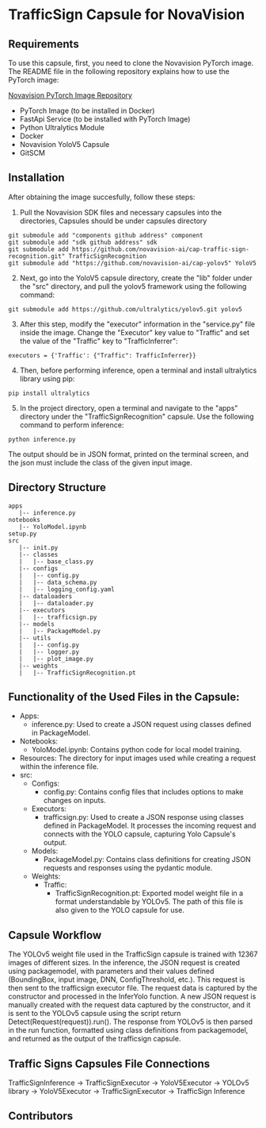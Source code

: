 # TrafficSign Capsule for NovaVision

## Requirements

To use this capsule, first, you need to clone the Novavision PyTorch image. The README file in the following repository explains how to use the PyTorch image:

[Novavision PyTorch Image Repository](https://github.com/novavision-ai/image-pytorch)

- PyTorch Image (to be installed in Docker)
- FastApi Service (to be installed with PyTorch Image)
- Python Ultralytics Module
- Docker
- Novavision YoloV5 Capsule
- GitSCM

## Installation

After obtaining the image succesfully, follow these steps:

1. Pull the Novavision SDK files and necessary capsules into the directories, Capsules should be under capsules directory

```
git submodule add "components github address" component
git submodule add "sdk github address" sdk
git submodule add https://github.com/novavision-ai/cap-traffic-sign-recognition.git" TrafficSignRecognition
git submodule add "https://github.com/novavision-ai/cap-yolov5" YoloV5
```

2. Next, go into the YoloV5 capsule directory, create the "lib" folder under the "src" directory, and pull the yolov5 framework using the following command:
```
git submodule add https://github.com/ultralytics/yolov5.git yolov5
```

3. After this step, modify the "executor" information in the "service.py" file inside the image. Change the "Executor" key value to "Traffic" and set the value of the "Traffic" key to "TrafficInferrer":
```
executors = {'Traffic': {"Traffic": TrafficInferrer}}
```

4. Then, before performing inference, open a terminal and install ultralytics library using pip:
```
pip install ultralytics
```

5. In the project directory, open a terminal and navigate to the "apps" directory under the "TrafficSignRecognition" capsule. Use the following command to perform inference:
```
python inference.py
```

The output should be in JSON format, printed on the terminal screen, and the json must include the class of the given input image.

## Directory Structure
```
apps
   |-- inference.py
notebooks
   |-- YoloModel.ipynb
setup.py
src
   |-- init.py
   |-- classes
   |   |-- base_class.py
   |-- configs
   |   |-- config.py
   |   |-- data_schema.py
   |   |-- logging_config.yaml
   |-- dataloaders
   |   |-- dataloader.py
   |-- executors
   |   |-- trafficsign.py
   |-- models
   |   |-- PackageModel.py
   |-- utils
   |   |-- config.py
   |   |-- logger.py
   |   |-- plot_image.py
   |-- weights
   |   |-- TrafficSignRecognition.pt
```

## Functionality of the Used Files in the Capsule:

* Apps:
  * inference.py: Used to create a JSON request using classes defined in PackageModel.
* Notebooks:
  * YoloModel.ipynb: Contains python code for local model training.
* Resources: The directory for input images used while creating a request within the inference file.
* src:
  * Configs:
    * config.py: Contains config files that includes options to make changes on inputs.
  * Executors:
    * trafficsign.py: Used to create a JSON response using classes defined in PackageModel. It processes the incoming request and connects with the YOLO capsule, capturing Yolo Capsule's output.
  * Models:
    * PackageModel.py: Contains class definitions for creating JSON requests and responses using the pydantic module.
  * Weights:
    * Traffic:
      * TrafficSignRecognition.pt: Exported model weight file in a format understandable by YOLOv5. The path of this file is also given to the YOLO capsule for use.

## Capsule Workflow

The YOLOv5 weight file used in the TrafficSign capsule is trained with 12367 images of different sizes.
In the inference, the JSON request is created using packagemodel, with parameters and their values defined (BoundingBox, input image, DNN, ConfigThreshold, etc.). This request is then sent to the trafficsign executor file. The request data is captured by the constructor and processed in the InferYolo function. A new JSON request is manually created with the request data captured by the constructor, and it is sent to the YOLOv5 capsule using the script return Detect(Request(request)).run(). The response from YOLOv5 is then parsed in the run function, formatted using class definitions from packagemodel, and returned as the output of the trafficsign capsule.


## Traffic Signs Capsules File Connections
TrafficSignInference -> TrafficSignExecutor -> YoloV5Executor -> YOLOv5 library -> YoloV5Executor -> TrafficSignExecutor -> TrafficSign Inference


## Contributors
